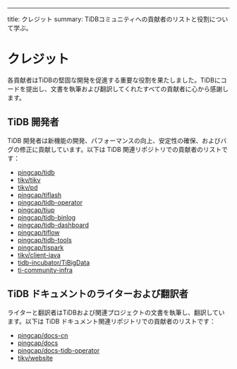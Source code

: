 ---
title: クレジット
summary: TiDBコミュニティへの貢献者のリストと役割について学ぶ。

# クレジット

各貢献者はTiDBの堅固な開発を促進する重要な役割を果たしました。TiDBにコードを提出し、文書を執筆および翻訳してくれたすべての貢献者に心から感謝します。

## TiDB 開発者

TiDB 開発者は新機能の開発、パフォーマンスの向上、安定性の確保、およびバグの修正に貢献しています。以下は TiDB 関連リポジトリでの貢献者のリストです：

- [pingcap/tidb](https://github.com/pingcap/tidb/graphs/contributors)
- [tikv/tikv](https://github.com/tikv/tikv/graphs/contributors)
- [tikv/pd](https://github.com/tikv/pd/graphs/contributors)
- [pingcap/tiflash](https://github.com/pingcap/tiflash/graphs/contributors)
- [pingcap/tidb-operator](https://github.com/pingcap/tidb-operator/graphs/contributors)
- [pingcap/tiup](https://github.com/pingcap/tiup/graphs/contributors)
- [pingcap/tidb-binlog](https://github.com/pingcap/tidb-binlog/graphs/contributors)
- [pingcap/tidb-dashboard](https://github.com/pingcap/tidb-dashboard/graphs/contributors)
- [pingcap/tiflow](https://github.com/pingcap/tiflow/graphs/contributors)
- [pingcap/tidb-tools](https://github.com/pingcap/tidb-tools/graphs/contributors)
- [pingcap/tispark](https://github.com/pingcap/tispark/graphs/contributors)
- [tikv/client-java](https://github.com/tikv/client-java/graphs/contributors)
- [tidb-incubator/TiBigData](https://github.com/tidb-incubator/TiBigData/graphs/contributors)
- [ti-community-infra](https://github.com/orgs/ti-community-infra/people)

## TiDB ドキュメントのライターおよび翻訳者

ライターと翻訳者はTiDBおよび関連プロジェクトの文書を執筆し、翻訳しています。以下は TiDB ドキュメント関連リポジトリでの貢献者のリストです：

- [pingcap/docs-cn](https://github.com/pingcap/docs-cn/graphs/contributors)
- [pingcap/docs](https://github.com/pingcap/docs/graphs/contributors)
- [pingcap/docs-tidb-operator](https://github.com/pingcap/docs-tidb-operator/graphs/contributors)
- [tikv/website](https://github.com/tikv/website/graphs/contributors)